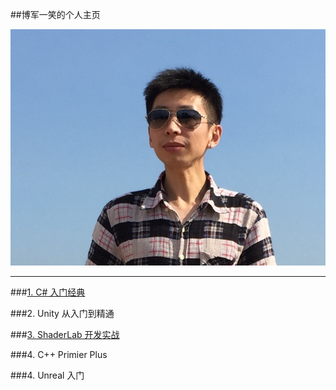 ##博军一笑的个人主页

![博军一笑](/assets/头像.JPG)

---


###[1. C# 入门经典](https://shenjun4csharp.github.io/csharphtml/)

###2. Unity 从入门到精通

###[3. ShaderLab 开发实战]()

###4. C++ Primier Plus

###4. Unreal 入门

